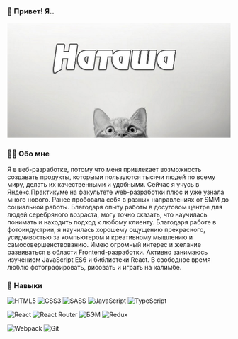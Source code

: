 ### 👋 Привет! Я.. 
![Header](https://github.com/NataliyaNikulshina/nataliyanikulshina/blob/main/assets/Hi.png)

### 🙋‍♂️ Обо мне
Я в веб-разработкe, потому что меня привлекает возможность создавать продукты, которыми пользуются тысячи людей по всему миру, делать их качественными и удобными. Сейчас я учусь в Яндекс.Практикуме на факультете web-разработки плюс и уже узнала много нового.
Ранее пробовала себя в разных направлениях от SMM до социальной работы. Благодаря опыту работы в досуговом центре для людей серебряного возраста, могу точно сказать, что научилась понимать и находить подход к любому клиенту. Благодаря работе в фотоиндустрии, я научилась хорошему ощущению прекрасного, усидчивостью за компьютером и креативному мышлению и самосовершенствованию. 
Имею огромный интерес и желание развиваться в области Frontend-разработки.
Активно занимаюсь изучением JavaScript ES6 и библиотеки React.
В свободное время люблю фотографировать, рисовать и играть на калимбе.

### 🔨 Навыки
![HTML5](https://img.shields.io/badge/html5-%23E34F26.svg?style=for-the-badge&logo=html5&logoColor=white) ![CSS3](https://img.shields.io/badge/css3-%231572B6.svg?style=for-the-badge&logo=css3&logoColor=white) ![SASS](https://img.shields.io/badge/SASS-hotpink.svg?style=for-the-badge&logo=SASS&logoColor=white) ![JavaScript](https://img.shields.io/badge/javascript-%23323330.svg?style=for-the-badge&logo=javascript&logoColor=%23F7DF1E) ![TypeScript](https://img.shields.io/badge/typescript-%23007ACC.svg?style=for-the-badge&logo=typescript&logoColor=white)

![React](https://img.shields.io/badge/react-%2320232a.svg?style=for-the-badge&logo=react&logoColor=%2361DAFB) ![React Router](https://img.shields.io/badge/React_Router-CA4245?style=for-the-badge&logo=react-router&logoColor=white) ![БЭМ](https://img.shields.io/badge/React%20Hook%20Form-%23EC5990.svg?style=for-the-badge&logo=reacthookform&logoColor=white) ![Redux](https://img.shields.io/badge/redux-%23593d88.svg?style=for-the-badge&logo=redux&logoColor=white)

![Webpack](https://img.shields.io/badge/webpack-%238DD6F9.svg?style=for-the-badge&logo=webpack&logoColor=black) ![Git](https://img.shields.io/badge/git-%23F05033.svg?style=for-the-badge&logo=git&logoColor=white)

<!-- ![](https://github-profile-summary-cards.vercel.app/api/cards/profile-details?username=NataliyaNikulshina&theme=github)
![](https://github-profile-summary-cards.vercel.app/api/cards/most-commit-language?username=NataliyaNikulshina&theme=github) ![](https://github-profile-summary-cards.vercel.app/api/cards/stats?username=NataliyaNikulshina&theme=github)

[![codewars](https://www.codewars.com/users/%D0%9D%D0%B0%D1%82%D0%B0%D0%BB%D0%B8%D1%8F%20%D0%9D%D0%B8%D0%BA%D1%83%D0%BB%D1%8C%D1%88%D0%B8%D0%BD%D0%B0/badges/large)](https://www.codewars.com/users/%D0%9D%D0%B0%D1%82%D0%B0%D0%BB%D0%B8%D1%8F%20%D0%9D%D0%B8%D0%BA%D1%83%D0%BB%D1%8C%D1%88%D0%B8%D0%BD%D0%B0)   -->

